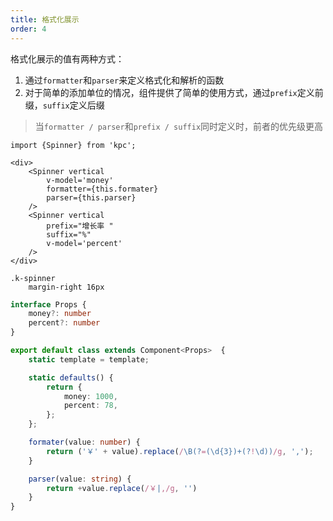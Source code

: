 ```yaml
---
title: 格式化展示 
order: 4
---
```


格式化展示的值有两种方式：

1. 通过`formatter`和`parser`来定义格式化和解析的函数
2. 对于简单的添加单位的情况，组件提供了简单的使用方式，通过`prefix`定义前缀，`suffix`定义后缀

> 当`formatter / parser`和`prefix / suffix`同时定义时，前者的优先级更高

```vdt
import {Spinner} from 'kpc';

<div>
    <Spinner vertical 
        v-model='money'
        formatter={this.formater}
        parser={this.parser}
    />
    <Spinner vertical 
        prefix="增长率 "
        suffix="%"
        v-model='percent'
    />
</div>
```

```styl
.k-spinner
    margin-right 16px
```

```ts
interface Props {
    money?: number
    percent?: number
}

export default class extends Component<Props>  {
    static template = template;

    static defaults() {
        return {
            money: 1000,
            percent: 78,
        };
    };

    formater(value: number) {
        return ('￥' + value).replace(/\B(?=(\d{3})+(?!\d))/g, ',');
    }

    parser(value: string) {
        return +value.replace(/￥|,/g, '')
    }
}
```
